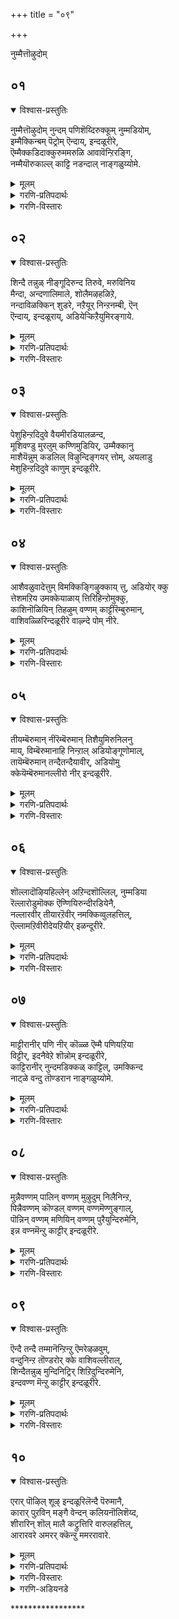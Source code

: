 +++
title = "०९"

+++

नुम्मैत्तॊऴुदोम्

## ०१
<details open><summary>विश्वास-प्रस्तुतिः</summary>

नुम्मैत्तॊऴुदोम् नुन्दम् पणिशॆय्दिरुक्कूम् नुम्मडियोम्,  
इम्मैक्किन्बम् पॆट्रोम् ऎन्दाय्, इन्दळूरीरे,  
ऎम्मैक्कडिदाक्कुरुममरुळि आवावॆन्ऱिरङ्गि,  
नम्मैयॊरुकाल्ल् काट्टि नडन्दाल् नाङ्गळुय्योमे.
</details>

<details><summary>मूलम्</summary>

नुम्मैत्तॊऴुदोम् नुन्दम् पणिशॆय्दिरुक्कूम् नुम्मडियोम्,  
इम्मैक्किन्बम् पॆट्रोम् ऎन्दाय्, इन्दळूरीरे,  
ऎम्मैक्कडिदाक्कुरुममरुळि आवावॆन्ऱिरङ्गि,  
नम्मैयॊरुकाल्ल् काट्टि नडन्दाल् नाङ्गळुय्योमे.
</details>

<details><summary>गरणि-प्रतिपदार्थः</summary>

नुम्मै = निन्नन्नु, तॊऴुदोम् = पूजिसिदॆवु, नुम् तम् = निन्न, पणि शॆय्दु = सेवॆमाडिकॊण्डु, इरुक्कूम् = इरुव, नुम् अडियोम् = निन्न दासरु \(पाद सेवकरु\), इमैक्कु = ई जन्मदल्लि, इन् बम् = आनन्दवन्नु, पॆट्रोम् = पडॆदिद्देवॆ, ऎन्दाय् = आनन्दवन्नु, पॆट्रोम् = पडॆदिद्देवॆ, ऎन्दाय् = नम्म स्वामिये, इन्दळूरीरे = तिरुविन्दळूरीनल्लि नॆलसिरुववने, ऎम्मै = नम्मन्नु, कडिदु आ = बेगनॆ, करुमम् = सेवॆयकार्यवन्नु, अरुळि = कृपॆमाडि, आ ऎन्ऱु = अय्यो, अय्यो ऎन्दु, इरङ्गि = करुणिसि, नम्मै = नमगॆ, ऒरु काल् = ऒन्दु सल, काट्टि = काणिसिकॊण्डु, नडन्दाल् = सुळिदाडिदरॆ, नाङ्गळ् = नावु, उय्योमे = अभ्युदयगॊळ्ळुवॆवल्ल. 
</details>

<details><summary>गरणि-विस्तारः</summary>

निन्नन्नु \(निम्मन्नु\) पूजिसिदॆवु. निन्न \(निम्म\) सेवॆ माडिकॊण्डिरुव निन्न \(निम्म\) दासर पाद सेवकरु नावु. ई जन्मदल्लि आनन्दवन्नु पडॆदिद्देवॆ. नम्म स्वामिये, तिरुविन्दळूरिनल्लि नॆलसिरुववने, अय्यो अय्यो ऎन्दु नम्मन्नु करुणिसि, बेगनॆ नमगॆ सेवाकार्यवन्नु कृपॆमाडि, नमगॆ ऒन्दु सल काणिसिकॊण्डु सुळिदाडिदरॆ, नावु ऊर्जितगॊळ्ळुवॆवल्ल\! 

ई तिरुमॊऴियल्लि आळ्वाररु तिरुवन्दळूरु क्षेत्रदल्लि नॆलसिरुव भगवन्तनन्नु कुरितु हाडुत्तारॆ. अवरु अर्चामूर्तिय मुन्दॆ निन्तु अङ्गलाचि बेडुत्तारॆ. स्वामी, नावु निन्न पादसेवकरु. निन्न सेवाकार्यदल्लिये तॊडगिरुववरु. निन्नन्नु नावु पूजिसिद्दर परिणामवागि नमगॆ ई जन्मदल्लि आनन्दवु लभिसिदॆ. इदरिन्द नम्म मनस्सिगॆ शान्तियिल्ल. नमगॆ हुट्टु-सावुगळिवॆ. अवुगळिन्द दुःखसङ्कटगळिवॆ. तॊळलाटविदॆ. ई पुनर्जन्मद काटदिन्द नावु हेगादरू तप्पिसिकॊळ्ळलेबेकु. आद्दरिन्दले, नावु निन्नन्नु आश्रयिसिद्देवॆ. स्वामी, तिरुविन्दळूरिनल्लि नॆलसिरुववने, ई नम्म सङ्कटवन्नरितु नम्मल्लि कनिकरिसु. निन्न निजवाद रूपवन्नु ऒन्दु सल नमगॆ तोरिसु. नम्म कण्णमुन्दॆ स्वल्प सुळिदाडु. पुनर्जन्मवन्नुदाटुव हागॆ नमगॆ यावुदादरॊन्दु सेवाकार्यवन्नु कृपॆनीडु. अदन्ने हिडिदु, सेवॆ माडुत्ता, नम्म जन्मवन्नु सार्थकगॊळिसिकॊळ्ळुत्तेवॆ.
</details>

## ०२
<details open><summary>विश्वास-प्रस्तुतिः</summary>

शिन्दै तन्नुळ् नीङ्गूदिरुन्द तिरुवे, मरुविनिय  
मैन्दा, अन्दणालिमाले, शोलैमऴहळिऱे,  
नन्दाविळक्किन् शुडरे, नऱैयूर् निन्ऱनम्बी, ऎन्  
ऎन्दाय्, इन्दळूराय्, अडियेऱ्किऱैयुमिरङ्गाये.
</details>

<details><summary>मूलम्</summary>

शिन्दै तन्नुळ् नीङ्गूदिरुन्द तिरुवे, मरुविनिय  
मैन्दा, अन्दणालिमाले, शोलैमऴहळिऱे,  
नन्दाविळक्किन् शुडरे, नऱैयूर् निन्ऱनम्बी, ऎन्  
ऎन्दाय्, इन्दळूराय्, अडियेऱ्किऱैयुमिरङ्गाये.
</details>

<details><summary>गरणि-प्रतिपदार्थः</summary>

शिन्दै तन्नुळ् = चिन्तनॆयल्लि, नीङ्गादु इरुन्द = अगलदॆ इरुव, तिरुवे = सम्पत्ते, मरुव = अनुभविसुवुदक्कॆ, इनिय = मधुरवाद \(रुचिकरवाद\), मैन्दा = नित्ययौवन सुन्दरने, अम् = अन्दवाद, तण् = तम्पाद, आलि = तिरुवालिनगरद, माले = सर्वेश्वरने, शोलै = तोपुगळल्लि, मऴ = बॆळॆद, कळिऱे = सलगने, नन्दा विळक्किन् = नन्दादीपद, शुडरे = ज्योतिये, नऱैयूर् = नन्दादीपद, शुडरे = ज्योतिये, नऱैयूर् निन्ऱ = तिरुनरैयूरिनल्लिरुव, नम्बी = परिपूर्णने, ऎन् ऎन् दाय् = नन्न स्वामिये, इन्दळुराय् = तिरुविन्दळुरिनल्लि नॆलसिरुववने, अडियेऱ् कु = पादसेवकनिगॆ, इऱैयुम् = स्वल्पवादरू, इरङ्गूये = कृपॆदोरलारॆया? 
</details>

<details><summary>गरणि-विस्तारः</summary>

चिन्तनॆयल्लि अगलदॆ इरुव सम्पत्ते, अनुभविसुवुदक्कॆ अन्दवाद तम्पाद तिरुवालिनगरद सर्वेश्वरने, तोपुगळल्लि बॆळॆद सलगने, नन्दादीपद ज्योतिये, तिरुनरैयूरिनल्लिरुव परिपूर्णने, तिरुविन्दळूरिनल्लि नॆलसिरुववने, नन्न स्वामिये, पादसेवकनिगॆ स्वल्पवादरू कृपॆदोरलारॆया? 

आळ्वाररु अङ्गलाचि बेडुत्तारॆ- स्वामी, नीने ननगॆ सर्वसम्पत्तु. मनुष्यनु तन्न सम्पत्तन्नु कुरितु यावागलू चिन्तिसुत्तिरुव हागॆ, नीनु नन्न चिन्तनॆयल्लि ऎडॆबिडदॆ तुम्बिकॊण्डिद्दी. नन्न अन्तरङ्गदिन्दलागलि, नन्न योचनॆयिन्दलागलि, नीनु क्षणकालवू नन्नन्नगलि बेरॆयागुवुदिल्ल. हीगॆ नन्नल्लिये इरुव निन्नन्नु कुरितु चिन्तिसुवुदागलि, मातिनिन्द हेळुवुदागलि, हॊगळिहाडुवुदागलि ननगॆ बहळ इनिदादद्दु. नीनु सर्वेश्वरनु. सर्वस्वतन्त्रनु. परिपूर्णनु. कृपामयनु. ऎन्दॆन्दिगू नन्ददे इरुव ज्योतिस्वरूपनु. तिरुवालिनगरदल्लि, तिरुनरैयूरिनल्लि, तिरुविन्दळूरिनल्लि, इन्नू इतर ऎल्ला क्षेत्रगळल्लि नॆलसि, भक्तरन्नु अनुग्रहिसुव स्वामिये नीनु. ई दीननाद पादसेवकन मेलॆ स्वल्पवादरू कृपॆदोरॆया?
</details>

## ०३
<details open><summary>विश्वास-प्रस्तुतिः</summary>

पेशुहिन्ऱदिदुवे वैयमीरडियालळन्द,  
मूशिवण्डु मुरलुम् कण्णिमुडियिर्, उम्मैक्कानु  
माशैयॆन्नुम् कडलिल् विऴुन्दिङ्गयर् त्तोम्, अयलाडु  
मेशुहिन्ऱदिदुवे काणुम् इन्दळूरीरे.
</details>

<details><summary>मूलम्</summary>

पेशुहिन्ऱदिदुवे वैयमीरडियालळन्द,  
मूशिवण्डु मुरलुम् कण्णिमुडियिर्, उम्मैक्कानु  
माशैयॆन्नुम् कडलिल् विऴुन्दिङ्गयर् त्तोम्, अयलाडु  
मेशुहिन्ऱदिदुवे काणुम् इन्दळूरीरे.
</details>

<details><summary>गरणि-प्रतिपदार्थः</summary>

पेशुहिन्ऱदु = मातनाडिकॊळ्ळुत्तिरुवुदु \(हेळुत्तिरुवुदु\), इदुवे = इदेये, वैयम् = लोकगळन्नु ईर् अडियाल् = ऎरडे हॆज्जॆगळिन्द, अळन्द = अळॆदुकॊण्डवनाद, मूशी = ऒत्तागि कूडिकॊण्डु परिमळवन्नु मूसुत्ता, वण्डु = दुम्बिगळु, मुरलुम् = झेङ्करिसुव, कण्णि = हूविन हारवन्नु, मुडियीर् = तलॆयल्लि धरिसिरुववरे, उम्मै = निम्मन्नु, काणुम् = कण्ण तुम्ब नोडबेकॆम्ब, आशै ऎन्नुम् = आशॆ ऎम्ब, कडलिल् = कडलिनल्लि, विऴुन्दु = बिद्दु, इङ्गु = इल्लि, अयर् त्तोम् = अरिवु कॆट्टॆवु, अयलारुम् = इतररू, एशुहिन्ऱदु= हास्यमाडुत्तिरुवुदू, इदुवे काणुम् = ई विषयवन्ने, नोडिरि, \(तिळियिरि\), इन्दळूरीरे = तिरुविन्दळूरिनल्लि नॆलसिरुव स्वामिये. 
</details>

<details><summary>गरणि-विस्तारः</summary>

मातनाडिकॊळ्ळुतिरुवुदु इदन्ने – लोकगळन्नु ऎरडे हॆज्जॆगळिन्द अळॆदुकॊण्डवनाद, ऒत्तागि कूडिकॊण्डु परिमळवन्नु मूसुत्ता दुम्बिगळु झेङ्करिसुव हूविन हारवन्नु तलॆयल्लि धरिसिरुववरे, निम्मन्नु कण्णु तुम्ब नोडबेकॆम्ब आशॆ ऎम्ब कडलिनल्लि बिद्दु, इल्लि, अरिवु कॆट्टॆवु. इतररू हास्यमाडुत्तिरुवुदू ईविषयवन्ने काणिरि, तिरुविन्दळूरिनल्लि नॆलसिरुव स्वामिये. 

जगत्तिन जन ऎरडु बगॆ- आळ्वाररन्थवनु ऒन्दु बगॆयवरु. भगवन्तनन्नु नम्बि, आश्रयिसि, अवन कृपॆगागिये सदा अवनन्नु कुरितु चिन्तिसुत्ता, स्तुतिसुत्ता, पूजिसुत्ता इरुववरु अवरु. अवर नडतॆ इतररिगॆ विचित्रवॆन्दु तोरि बरुत्तदॆ. भक्तिभावनॆयल्लिये मुळुगि तेलुववराद्दरिन्द ऒन्दु विधदल्लि अवरु उन्मत्तरिद्दन्तॆये. इन्थ जनरन्नु कण्डु, कैतट्टि नगुवुदु, आनन्दिसुवुदु इन्नॊन्दु बगॆय जनर स्वभाव. ई जनक्कॆ भगवन्तनागलि, भक्तिभाववागलि बेड. प्रपञ्चद क्षणिक सुखक्कागिये श्रमिसुववरु इवरु. पाशुरदल्लि आळ्वाररु ई ऎरडु बगॆय जनरन्नु सूचिसिद्दारॆ. 

आळ्वाररु भगवन्तनल्लि अङ्गलाचि बेडुत्तारॆ. स्वामी, दुम्बिगळु मुसुरुत्ता मूसुत्ता इरुव विलक्षणवाद परिमळदिन्द तुम्बिद हूगळ मालॆयन्नु तलॆयल्लि धरिसिरुववने, नानु हेळिकॊळ्ळुत्ता इरुवुदन्नु केळु- ’ऎरडे हॆज्जॆगळिन्द ऎल्ला लोकगळन्नू अळॆदुकॊण्डवने, अद्भुतकारियाद त्रिविक्रमने, निन्नन्नु कण्णु तुम्बनोडबेकॆम्ब आशॆय कडलल्लि सिक्किबिद्दिद्देनॆ. दिक्कुकाणदॆ, भयपट्टु, बुद्धिकॆट्टिद्देनॆ. नन्न मातन्नू नन्न नडतॆयन्नू कण्ड इतररू सह नानु बुद्धि कॆट्टवनॆम्बुदन्ने मेलिन्द मेलॆ हेळुत्ता नन्नन्नु परिहास्यमाडुत्तारॆ. स्वामी, तिरुविन्दळूरिनल्लि नॆलसिरुववने, ननगॆ कृपॆदोरॆया? नन्न आशॆयन्नु पूर्णगॊळिसॆया?
</details>

## ०४
<details open><summary>विश्वास-प्रस्तुतिः</summary>

आशैवळुवादेत्तुम् विमक्किङ्गिऴुक्काय् त्तु, अडियोर् क्कु  
त्तेशमऱिय उमक्केयाळाय् त्तिरिहिन्ऱोमुक्कु,   
काशिनॊळियिन् तिहऴुम् वण्णम् काट्टीरॆम्बुरुमान्,  
वाशिवळ्ळिरिन्दळूरीरे वाऴ्न्दे पोम् नीरे.
</details>

<details><summary>मूलम्</summary>

आशैवळुवादेत्तुम् विमक्किङ्गिऴुक्काय् त्तु, अडियोर् क्कु  
त्तेशमऱिय उमक्केयाळाय् त्तिरिहिन्ऱोमुक्कु,   
काशिनॊळियिन् तिहऴुम् वण्णम् काट्टीरॆम्बुरुमान्,  
वाशिवळ्ळिरिन्दळूरीरे वाऴ्न्दे पोम् नीरे.
</details>

<details><summary>गरणि-प्रतिपदार्थः</summary>

आशै= आसक्तियन्नु, वळुवादे = तग्गिसिकॊळ्ळदॆ, एत्तुम् = स्तुतिसुव, ऎमक्कु = नमगॆ, इङ्गु = इल्लिये , इऴुक्कु = निन्दॆयु, आय् त्तु = उण्टायितु, अडियोर् क्कु = पादसेवकरिगॆ, तेशम् = देशवॆल्ला, अऱिय = अरियुवन्तॆ, उमक्के = निमगेये, आळाय् = आळागि, तिरिहिन्ऱोमुक्कु = तिरुगाडुत्तिरुव नमगॆ, काशिन् = कासिन, ऒळियिन् = प्रकाशक्किन्तलू, तिहऴुम् = हॊळॆयुव, वण्णम् = देहकान्तियन्नु, काट्टीर् = तोरिसिरि, ऎम्बॆरुमान् = स्वामिये, वाशि = तारतम्यवन्नु, वल्लीर् = बल्लिरि, इन्दळु रीर् = तिरुविन्दळूरिनल्लि नॆलसिरुववरे, वाऴ्न्दु पोम् = बाळिकॊण्डु होगि, नीरे = नीवे. 
</details>

<details><summary>गरणि-विस्तारः</summary>

आसक्तियन्नु तग्गिसिकॊळ्ळदॆ स्तुतिसुव नमगॆ इल्लिये निन्दॆयुण्टायितु. पादसेवकरागि देशवॆल्ला अरियुवन्तॆ निमगेये आळागि तिरुगाडुत्तिरुव नाम्गॆ कासिन प्रकाशक्किन्तलू हॊळॆयुव देहकान्तियन्नु तोरिसिरि. स्वामिये, तारतम्यवन्नु बल्लिरि. तिरुविन्दळूरिनल्लि नॆलसिरुववरे नीवे बाळिकॊण्डु होगि. 

आळ्वाररु भगवन्तनल्लि अङ्गलाचि बेडुत्तारॆ. स्वामी, निम्मन्ने नावु ऎडॆबिडदॆ स्तुतिसुत्तेवॆ. निम्म विषयदल्लि नावु आसक्तियन्नु कडमॆमाडिकॊण्डिल्ल. अदक्कॆ नमगॆ इल्लि बन्दिरुव फलवेनु गॊत्ते? नावु जनरल्लि बुद्धिकॆट्टवरु ऎन्दु मात्रवे\! निम्म पादसेवकरु नावु. देशवॆल्ल अरितुकॊळ्ळुवन्तॆ नावु निमगॆ आळागि, निम्मन्ने नम्बि, तिरुगाडुत्तलिद्देवॆ. नमगॆ कासिन हॊळपन्नु कण्डु हर्शिसलु आशॆयिल्ल. निम्मन्नु अनन्यवागि आश्रयिसिरुव नमगॆ अपरूपवाद दिव्यतेजस्सिनिन्द हॊळॆयुव निम्म देहकान्तियन्नू, निम्म देहसौन्दर्यवन्नू नीवु कृपॆमाडि तोरिसि. स्वामी, तमगॆ तारतम्य गॊत्तु. नावु तम्म ऎणिकॆयल्लि याव मट्टक्कॆ बरुत्तेवॆम्बुदु तमगॆ वेद्यवे. आद्दरिन्द, तिरुविन्दळूरिनल्लि नॆलसिरुव नम्म स्वामिये, नीवे कृपॆमाडिकॊट्टिरुव ई देहदल्लि नीवे इद्दुकॊण्डु, नीवे बाळिकॊण्डु बरबेकॆम्बुदे नम्म विनम्र प्रार्थनॆ. 

“नानल्ल, नन्नदॆम्बुदिल्ल. ऎल्लवू निन्नदे. नीने अदरल्लिद्दुकॊण्डु नीने अदर भारवन्नु वहिसि, नीने हेगॆ बेकॆन्दरॆ हागॆ. अदन्नु नडॆसिको. अदर आगु होगुगळॆल्लवू निन्नदे, निनगे सेरिद्दु” – ई परियल्लि सङ्ग्रहवागि हेळिरुव पाशुरद कडॆय भाग शरणागति तत्त्वद भरसमर्पणवॆम्ब ऒन्दंश. आळ्वाररु अदन्नु सङ्ग्रहवागियादरू, बहळ स्पष्टवागि हेळिद्दारॆ.
</details>

## ०५
<details open><summary>विश्वास-प्रस्तुतिः</summary>

तीयम्बॆरुमान् नीरॆम्बॆरुमान् तिशैयुमिरुनिलनु  
माय्, विम्बॆरुमानाहि निन्ऱाल् अडियोङ्गूणोमाल्,  
तायॆम्बॆरुमान् तन्दैतन्दैयावीर्, अडियोमु  
क्केयॆम्बॆरुमानल्लीरो नीर् इन्दळूरीरे.
</details>

<details><summary>मूलम्</summary>

तीयम्बॆरुमान् नीरॆम्बॆरुमान् तिशैयुमिरुनिलनु  
माय्, विम्बॆरुमानाहि निन्ऱाल् अडियोङ्गूणोमाल्,  
तायॆम्बॆरुमान् तन्दैतन्दैयावीर्, अडियोमु  
क्केयॆम्बॆरुमानल्लीरो नीर् इन्दळूरीरे.
</details>

<details><summary>गरणि-प्रतिपदार्थः</summary>

ती ऎम्बॆरुमान् = तेजस् स्वरूपनागिरुव देवरागि, नीर् ऎम्बॆरुमान् = जलस्वरूपनागिरुव देवरागि, तिशैयुम् = दिक्कुगळू,इरुनिअनुम् = विशालवाद भूमियू, आय् = आगि, ऎम्बॆरुमानाहि निन्ऱाल् = देवरागि निन्तरू सह, अडियोम् = पादसेवकराद नावु, काणोम् = काणलारॆवु, आल् = अय्यो, ताय् = तायियागियू, ऎम्बॆरुमान् = सर्वेश्वरनागियू, तन्दै तन्दै = तन्दॆय तन्दॆयागियू, आवीर् = अगिरुववरे, अडियोमुक्के = पादसेवकरिगे, ऎम्बॆरुमान् = स्वामियु, अल्लीरो = अल्लवे, नीर् = नीवु, इन्दळूरीरे = तिरुविन्दळूरिनल्लि नॆलसिरुववरे\! 
</details>

<details><summary>गरणि-विस्तारः</summary>

तेजस् स्वरूपनाद स्वामियागि, जलस्वरूपनाद देवरागि, दिक्कुगळागि, विशालवाद भूमियू आगि, सर्वेश्वरने आगि निन्तरू सह, पादसेवकराद नावु काणलारॆवु, अय्यो, तायागियू, सर्वेश्वरनागियू, तन्दॆय तन्दॆयागियू आगिरुविरि\(आगुविरि\), पादसेवकरिगॆ नीवु स्वामिये अल्लवे तिरुविळन्दूरिनल्लि नॆलसिरुववरे. 

नीरु, नॆल, बानु, बॆङ्कि, गाळिगळाद पञ्चभूतगळागियू, हत्तु दिक्कुगळागियू, विशालवाद भूमियागियू, तायियागि, तन्दॆयागि, तातनागि, हीगॆये, सृष्टिय ऎल्ला स्वरूपगळु आगि, नीवे नम्मॆदुररल्लि बन्दु निन्तरू सह, नमगॆ अदरल्लि तृप्तियुण्टादीते? तिरुविळन्दूरिनल्लि नॆलसिरुव अर्चावतारियाद सर्वेश्वरने, नीवु अर्चावतारियागिये नमगॆ साक्षात्करिसबेकॆन्दु बेडुत्तेनॆ. पादसेवकराद नमगॆल्ल बहळ प्रियवाद भगवत्स्वरूपवॆन्दरॆ अदे अल्लवे? – हीगॆ आळ्वाररु, अङ्गलाचि बेडुत्तारॆ. 

भगवन्तनु तन्न विविध व्यापारगळिगागि बेरॆबेरॆ रूपगळल्लि तोरिकॊळ्ळुत्तानॆ. अमररिगू नित्यमुक्तरिगू स्वामियु परवासुदेवनागि परमपददल्लि नॆलसिरुवनु. ब्रह्मादॆदेवतॆगळ कूगिगॆ ओ कॊडुवुदक्कागि स्वामियु व्यूहावतारियागिरुत्तानॆ. धर्मसंस्थापनॆगागि, भूभारवन्निळिसुवुदक्कागि, दुष्टशिक्षणक्कागि, शिष्टरक्षणॆगागि स्वामियु श्रीराम, श्रीकृष्ण मुन्ताद विभवावतारियागिरुत्तानॆ. भक्तरिगॆल्ल, अवर सेवॆगॆ अनुकूलिसुवन्तॆ स्वामियु अर्चावतारियागिये जगत्तिनल्लि कङ्गॊळिसुत्तानॆ. आद्दरिन्द, भगवन्तन अर्चावतारद हिरिमॆ ऎष्टु महत्वद्दु\!
</details>

## ०६
<details open><summary>विश्वास-प्रस्तुतिः</summary>

शॊल्लादॊऴियहिल्लेन् अऱिन्दशॊल्लिल्, नुम्मडिया  
रॆल्लारोडुमॊक्क ऎण्णियिरुन्दीरडियेनै,  
नल्लारवीर् तीयारऱॆवीर् नमक्किव्वुलहत्तिल्,  
ऎल्लामऱिवीरीदेयऱियीर् इळन्दूरीरे.
</details>

<details><summary>मूलम्</summary>

शॊल्लादॊऴियहिल्लेन् अऱिन्दशॊल्लिल्, नुम्मडिया  
रॆल्लारोडुमॊक्क ऎण्णियिरुन्दीरडियेनै,  
नल्लारवीर् तीयारऱॆवीर् नमक्किव्वुलहत्तिल्,  
ऎल्लामऱिवीरीदेयऱियीर् इळन्दूरीरे.
</details>

<details><summary>गरणि-प्रतिपदार्थः</summary>

शॊल्लादु = हेळदॆ, ऒऴिय हिल्लेन् = इरलारॆनु, अऱिन्द = अरितुकॊण्डिरुवुदन्नु, शॊल्लिल् = हेळुवुदादरॆ, नुम् = निम्म, अडियार् ऎल्लारोडुम् = पादसेवकरॆल्लरॊडनॆयू, ऒक्क = समनागि, ऎण्णि इरुन्दीर् अडियेनै = ई दासनन्नू \(नन्नन्नू\) भाविसिकॊण्डिद्दीरि, नल्लार् अऱिवीर् = ऒळ्ळॆयवरन्नू अरितिद्दीरि, तीयार् अऱिवीर् = कॆट्टवरन्नू अरितिद्दीरि, नमक्कू = नमगॆ, इउलहत्तिल् = ई लोकदल्लि, ऎल्लाम् = ऎल्लवन्नू, अऱिवीर् = तिळिदवराद नीवु, ईदॆ = इदन्ने, अऱियीर् = तिळियिरि \(तिळिसिरि\), इन्दळूरीरे = तिरुविन्दळूरिनल्लि नॆलसिरुववरे\! 
</details>

<details><summary>गरणि-विस्तारः</summary>

हेळदॆ इरलारॆनु. अरितुकॊण्डिरुवुदन्नु हेळुवुदादरॆ, निम्म पादसेवकरॆल्लरॊडनॆयू समनागि ई दासनन्नू भाविसिकॊण्डिद्दीरि. नीवु ऒळ्ळॆयवरन्नू अरितिद्दीरि, कॆट्टवरन्नू अरितिद्दीरि. तिरुविन्दळूरिनल्लि नॆलसिरुव स्वामिये, ई लोकदल्लि ऎल्लवन्नू अरितिरुववराद नीवु ननगॆ ई विषयवन्ने तिळियहेळिरि.
</details>

## ०७
<details open><summary>विश्वास-प्रस्तुतिः</summary>

माट्टीरानीर् पणि नीर् कॊळ्ळ ऎम्मै पणियऱिया  
विट्टीर्, इदनैवेऱे शॊन्नोम् इन्दळूरीरे,  
काट्टिरानीर् नुन्दमडिक्कळ् काट्टिल्, उमक्किन्द  
नाट्ळे वन्दु तॊण्डरान नाङ्गळुय्योमे.
</details>

<details><summary>मूलम्</summary>

माट्टीरानीर् पणि नीर् कॊळ्ळ ऎम्मै पणियऱिया  
विट्टीर्, इदनैवेऱे शॊन्नोम् इन्दळूरीरे,  
काट्टिरानीर् नुन्दमडिक्कळ् काट्टिल्, उमक्किन्द  
नाट्ळे वन्दु तॊण्डरान नाङ्गळुय्योमे.
</details>

<details><summary>गरणि-प्रतिपदार्थः</summary>

नीर् = नीवु, पणिकॊळ्ळ = \(नम्म\) = \(नम्म\) सेवॆयन्नु स्वीकरिसलु, माट्टीर् आनीर् = बेडवॆन्दिरि. \(बेडवादवरादिरि\), ऎम्मै = नमगॆ, पणि = सेवॆयॆम्बुदन्नु, अऱिया विट्टिल् = तिळिसिकॊडलिल्ल \(अरितुकॊळ्ळदन्तॆ माडिदिरि\), इदनै = ई विषयवन्ने, वेऱे शॊन्नोम् = बेरॆ रीतियल्लि हेळिद्देवॆ, इन्दळूरीरे = तिरुविन्दळूरिनल्लि नॆलसिरुव स्वामिये, काट्टीर् आनीर् = \(नीवु\) तोरिसदन्तॆ आदिरि \(तोरिसलिल्ल\), नुम् तम् = निम्म, अडिक्कळ् = पाडगळन्नु, काट्टिल् = तोरिदिरादरॆ, उमक्कु = निमगॆ, इन्द नाट्टे = ई नाडिनल्ले, वन्दु = बन्दु \(इद्दु\), तॊण्डर् आन = पादसेवकराद \(भक्तराड\), नाङ्गूळ् = नावु, उय्योमे = अभ्युदयगॊळ्ळुवॆवल्लवे\!
</details>

<details><summary>गरणि-विस्तारः</summary>

नीवु नम्म सेवॆयन्नु स्वीकरिसदादिरि. नमगॆ सेवॆयॆम्बुदन्नु तिळिसिकॊडलिल्ल. ई विषयवन्ने नावु बेरॆ मातुगळिन्द हेळिद्देवॆ. तिरुविन्दळूरिनल्लि नॆलसिरुव स्वामिये, नीवु नमगॆ काणदादिरि. \(निम्म पादगळन्नु तोरिसदादिरि\). निम्मडिगळन्नु तोरिदिरादरॆ, निमगॆ ई नाडिनल्ले बन्दु इद्दुकॊण्डु \(सेवॆमाडुत्ता\) भक्तराद नावु अभ्युदयगॊळ्ळुवॆवल्लवे\! 

भगवन्तनल्लि आळ्वाररु अङ्गलाचि बेडुत्तारॆ- स्वामी, तिरुविन्दळूरिनल्लि नॆलसिरुव सर्वेश्वरने, नीवु सर्वशक्तरु. नमगॆ ज्ञानवन्नित्तिद्दीरि. आदरॆ, सेवॆ ऎम्बुदेनु ऎम्बुदन्ने तिळिसिकॊडलिल्ल. नावु माडुवसेवॆयन्नु नीवु स्वीकरिसलिल्ल. नम्म मेलॆ इष्टु निर्दयवेकॆ? नावॆष्टु बगयल्लि अङ्गलाचिदरू, नीवु निम्म निजस्वरूपवन्नु तोरलिल्ल. नमगॆ प्रत्यक्षरागलिल्ल. निम्म पादगळन्नू तोरलिल्ल. निम्मडिगळन्नु तोरिदिरादरॆ, नावु ई नाडिनल्ले इद्दुकॊण्डु, निम्म पादसेवॆयल्लि तॊडगुत्तेवॆ. इदरिन्द भक्तराड नावु उज्जीवनगॊळ्ळुत्तेवॆ. स्वामी, नमगॆ कृपॆदोरि. 

भगवन्तनिगॆ याव बगॆयल्लि सेवॆ सल्लिसिदरू, अदु हृत्पूर्वकवागि निष्कल्मषवागि नडॆयितॆन्दरॆ, अदन्नु भगवन्तनु ऒप्पुवनु. स्वीकरिसुवनु. आदरॆ, भगवन्तन तिरुवडिगळन्नु दृढवागि आश्रयिसि, सेवॆ माडुवुदरिन्दले, मनुष्यनु उज्जीवनगॊण्डु, भगवन्तनन्नु सेरि अवन नित्यसेवॆयल्लिये बाळुत्तानॆ ऎम्बुदन्नु इल्लि हेळलागिदॆ.
</details>

## ०८
<details open><summary>विश्वास-प्रस्तुतिः</summary>

मुन्नैवण्णम् पालिन् वण्णम् मुऴुदुम् निलैनिन्ऱ,  
पिन्नैवण्णम् कॊण्डल् वण्णम् वण्णमॆण्णुङ्गाल्,  
पॊन्निन् वण्णम् मणियिन् वण्णम् पुरैयुन्दिरुमेनि,  
इन्न वण्नमॆन्ऱु काट्टीर् इन्दळूरीरे.
</details>

<details><summary>मूलम्</summary>

मुन्नैवण्णम् पालिन् वण्णम् मुऴुदुम् निलैनिन्ऱ,  
पिन्नैवण्णम् कॊण्डल् वण्णम् वण्णमॆण्णुङ्गाल्,  
पॊन्निन् वण्णम् मणियिन् वण्णम् पुरैयुन्दिरुमेनि,  
इन्न वण्नमॆन्ऱु काट्टीर् इन्दळूरीरे.
</details>

<details><summary>गरणि-प्रतिपदार्थः</summary>

मुन्नैवण्णम् = मॊदलिन बण्ण, पालिन् वण्णम् = हालिन बण्ण, मुऴुदुम् = यावागलू पूर्तियागि, निलैनिन्ऱ = स्थिरवागिरुव, पिन्नैवण्णम् = कडॆयबण्न, कॊण्डल् वण्णम् = मेघद बण्ण, वण्णम् = बण्णवन्नु, ऎण्णुङ्गाल् = योचिसबहुदादरॆ, पॊन्निन् वण्णम् = चिन्नद बण्ण, मणियिन् वण्णम् = नीलमणीय बण्न, पुरैयुम् = हॊन्दिकॊळ्ळबहुदाद, तिरुमेनि = पवित्रवाद देहवु, इन्नवण्णम् = इन्थ बण्णवे, ऎन्ऱु = ऎन्दु, काट्टीर् = तोरिसिकॊडि, इन्दळूरीरे = तिरुविन्दळूरिनल्लि नॆलसिरुव स्वामिये. 
</details>

<details><summary>गरणि-विस्तारः</summary>

तिरुविन्दळूरिनल्लि नॆलसिरुव सर्वेश्वरने, निम्म पवित्र देहद बण्णवन्नु योचिसि हेळबहुदादरॆ, मॊट्ट मॊदलिन बण्ण हालिन बण्ण. यावागलू पूर्तियागि स्थिरवागिरुव कडॆय बण्ण मेघद बण्ण. नीवु हॊन्दिकॊळ्लबहुदाद इतर बण्णगळु चिन्नद बण्ण मत्तु नीलमणिय बण्ण. निम्म मैबण्ण इन्थाद्दे ऎन्दु तोरिसिकॊडि. 

आळ्वाररु भगवन्तनन्नु प्रार्थिसुत्तारॆ- स्वामी,निमगॆ बगॆबगॆय बण्णगळिवॆयॆन्दु शास्त्रादिगळु हेळुत्तवॆ. निम्म मॊट्टमॊदलनॆय बण्ण कृतयुगदल्लि नीवु शोभिसुवन्थाद्दु. अदु हालिनन्तॆ बिळुपागि स्वच्छवागि इरुव बण्ण. निम्मकडॆय शाश्वतवाद बण्ण नीवु कलियुगदल्लि शोभिसुवुदु. अदु कार्मुगिलिन बण्ण. नीवु हॊन्दबहुदाद इतर ऎरडु बण्णगळॆन्दरॆ हॊम्बण्ण मत्तु इन्द्रनीलमणिय बण्ण. अवुगळिन्द क्रमवागि नीवु त्रेतायुगदल्लू, द्वापरयुगदल्लू नीवु शोभिसुत्तीरि. ईग नीवु तिरुविन्दळूरिनल्लू इतर पवित्रक्षेत्रगळल्लू अर्चास्वरूपरागि मॆरॆयुविरि. निम्म ईगिन बण्णवु इन्थाद्दे ऎन्दु कृपॆमाडि तोरिसिकॊडुविरा?
</details>

## ०९
<details open><summary>विश्वास-प्रस्तुतिः</summary>

ऎन्दै तन्दै तम्मानॆन्ऱिन्ऱु ऎमरेऴळवुम्,  
वन्दुनिन्ऱ तॊण्डरोर् क्के वाशिवल्लीराल्,  
शिन्दैतन्नुळ् मुन्दिनिट्रिर् शिऱिदुन्दिरुमेनि,  
इन्दवण्ण मॆन्ऱु काट्टीर् इन्दळूरीरे.
</details>

<details><summary>मूलम्</summary>

ऎन्दै तन्दै तम्मानॆन्ऱिन्ऱु ऎमरेऴळवुम्,  
वन्दुनिन्ऱ तॊण्डरोर् क्के वाशिवल्लीराल्,  
शिन्दैतन्नुळ् मुन्दिनिट्रिर् शिऱिदुन्दिरुमेनि,  
इन्दवण्ण मॆन्ऱु काट्टीर् इन्दळूरीरे.
</details>

<details><summary>गरणि-प्रतिपदार्थः</summary>

ऎन्दैतन्दै तम्मान् = नन्न तन्दॆ, अवर तन्दॆ, ऎन्ऱु ऎन्ऱु = ऎन्दु क्रमवागि, ऎमर् एऴ् अळवुम् = नम्म एळु तलॆमारिनल्लि, वन्दु निन् = \(सेवॆगागि\) बन्दु निन्तिरुव, तॊण्डरोर् क्के = पादसेवकरिगे, वाशिवल्लीर् = पक्षपातियागबल्लिरि, आल् = अय्यो, शिन्दैतन्नुळ् = नम्म चिन्तनॆयल्लिमुन्दि = ऎदुरागिये, निट्रिर् = निन्तिरुत्तीरि, शिऱिदुम् = स्वल्पवादरू, तिरुमेनि = निम्म मैयु, इन्द वण्णम् ऎन्ऱु = इन्थाद्दे बण्णवॆन्दु, काट्टीर् = तोरिसिकॊडिरि, इन्दळूरीरे = तिरुविन्दळूरल्लि नॆलसिरुव स्वामिये. 
</details>

<details><summary>गरणि-विस्तारः</summary>

नन्न तन्दॆ, अवर तन्दॆ, ऎन्दु क्रमवागि नम्म एळुतलॆमारिनल्लि निम्म सेवॆगागि बन्दु निन्तिरुव पादसेवकरिगे नीवु पक्षपातियागबल्लिरि, अय्यो नम्म चिन्तनॆयल्लि नम्मॆदुरागिये नीवु निन्तिरुविरि. निम्म मैबण्ण इन्थादॆन्दु स्वल्पवादरू तोरिसिकॊडि, तिरुविन्दळूरिन स्वामिये. 

आळ्वाररु भगवन्तनल्लि अङ्गलाचुत्तारॆ- स्वामी, नम्म तन्दॆ, तात, मुत्तात ऎम्बुदागि एळु तलॆमारुगळिन्दलू तमगॆ दास्यवन्नु नडॆसुत्तिरुव वंशदल्लि हुट्टिदवनु नानु. अवरॆल्लरिगू तावु पक्षपातियागि वर्तिसिद्दीरि. नन्न विषयदल्लि मात्रवे तावु अनुमानिसबहुदे? तक्कवनो अल्लवो ऎन्दु हिन्दु मुन्दु नोडबहुदे? अनुवंशीयवागिबन्दिरुव भगवद्दास्यवृत्तिगॆ नानु अर्हनल्लवे? नन्न योग्यतॆ अयोग्यतॆगळन्नु कुरितु योचिसुविरा? नन्नकण्णॆदुरिगॆ तोरिकॊळ्ळुवुदक्कॆ तमगॆ सन्देहवे? नन्न चिन्तनॆयल्लि मात्र तावु नन्न ऎदुरल्ले इरुविरल्ल\! नन्न मनस्सिनल्लि आनन्दवन्नुक्किसुविरल्ल\! मनस्सिगॆ कण्डद्दु कण्णिगू काणबेडावे? मनस्सिगॆ कण्ड रूपक्कू कण्ण मुन्दॆ काणुवरू पक्कू तारतम्यविदॆये? आद्दरिन्दले, स्वामी, अर्चास्वरूपियाद तम्म बण्णवेनॆम्बुदन्नु किञ्चित्तादरू ननगॆ तोरिसिकॊडि.

“वण्णम् – ऎम्बुदक्कॆ” बण्ण, सॊबगु, अलङ्कार, गुण, स्वभाव, कीर्ति, हॆसरु, रूप, क्रम, रीति” – ऎन्दु मुन्तागि अर्थ बरुत्तदॆ. भगवन्तनन्नु कुरितु बगॆबगॆयागि योचिसुत्तिरुव आळ्वारर मनदल्लि इवॆल्लवू बन्दिरबेकु मत्तु ऒन्दॊन्दर मूलकवू अनन्तर ऒट्टागियू कूडिसि भगवन्तनन्नु अरितुकॊळ्ळबेकॆन्दु अवरु यत्निसिरबेकॆन्निसुत्तदॆ. भगवन्तन अरिवादरू बरुवुदु हेगॆ?
</details>

## १०
<details open><summary>विश्वास-प्रस्तुतिः</summary>

एरार् पॊऴिल् शूऴ् इन्दळूरिलॆन्दै पॆरुमानै,  
कारार् पुऱविन् मङ्गै वेन्दन् कलियनॊलिशॆय्द,  
शीरारिन् शॊल् मालै कट्रुत्तिरि वारुलहत्तिल्,  
आरारवरे अमरर् क्कॆन्ऱु ममररावारे.
</details>

<details><summary>मूलम्</summary>

एरार् पॊऴिल् शूऴ् इन्दळूरिलॆन्दै पॆरुमानै,  
कारार् पुऱविन् मङ्गै वेन्दन् कलियनॊलिशॆय्द,  
शीरारिन् शॊल् मालै कट्रुत्तिरि वारुलहत्तिल्,  
आरारवरे अमरर् क्कॆन्ऱु ममररावारे.
</details>

<details><summary>गरणि-प्रतिपदार्थः</summary>

एर् आर् = सॊबगु तुम्बिरुव, पॊऴिल् = तोपुगळिन्द, शूऴ् = सुत्तुवरिदिरुव, इन्दळू रिल् = तिरुविन्दळूरिनल्लि नॆलसिरुव, ऎन् दै = स्वामियाद, पॆरुमानै = भगवन्तनन्नु कुरितु, कार् आर् = मोडगळिन्द तुम्बिरुव, पुऱविन् = तोपुगळुळ्ल, मङ्गैवेन्दन् = तिरुमङ्गैजनर \(नाडिन\) ऒडॆयनाद, कलियन् = कलियनु, ऒलिशॆय्द = हाडि हेळिद, शीर् आर् = सम्पत्तुतुम्बिद, \(हिरिमॆयुळ्ळ\), इन् = मधुरवाद, शॊल् मालै = ई मातिन मालॆयन्नु \(पाशुरगळन्नु\), कट्रु = कलितु \(अभ्यासमाडि\), तिरिवार् = अलॆदाडुत्तिरुववरु, उलहत्तिल् = ई लोकदल्लि, आर् आर् = यारु यारु इद्दारो, अवरे = अवरॆल्लरू, ऎन्ऱुम् = यावागलू, अमरर् क्कु = अमररिगॆ, अमरर् = अमररु, आवारे = आगुववरे आगुत्तारॆ. 
</details>

<details><summary>गरणि-विस्तारः</summary>

सॊबगु तुम्बिद तोपुगळिन्द सुत्तुवरिदिरुव इन्दळूरिनल्लि नॆलसिरुव स्वामियाद भगवन्तनन्नु कुरितु मोडगळिन्द तुम्बिरुव तोपुगळुळ्ळ तिरुमङ्गैनाडिन \(जनर\) ऒडॆयनाद कलियनु \(तिरुमङ्गै आळ्वाररु\) हाडि हेळिद हिरिमॆ तुम्बिद मधुरवाद मातुगळ ई मालॆयन्नु अभ्यासमाडि अलॆदाडुत्तिरुववरु ई लोकदल्लि यारु यारु इद्दारो अवरॆल्लरू सर्वकालदल्लू अमररिगॆ अमररे आगिरुत्तारॆ. 

“हिरिमॆ तुम्बिद मधुरवाद मातुगळ ई पाशुरमालॆ” – ऎन्दु ई तिरुमॊऴियन्नु आळ्वाररु वर्णिसिद्दारॆ. इदर विषयवॆल्ल भगवन्तनन्नु ऒलिसिकॊळ्ळुव प्रयत्नवे. 

आळ्वाररु भगवन्तनन्नु बेडुत्तारॆ- स्वामी, नीनु ऎन्दॆन्दिगू नन्दज्योतिस्वरूपनु. सर्वेश्वरनु. सर्वस्वतन्त्रनु. परिपूर्णनु. कृपामयनु. सर्वज्ञनु. सर्वशक्तनु. नावु हुट्टु-सावुगळ सङ्कटदल्लि सिक्किबिद्दु तॊळलुत्तिद्देवॆ. इदरिन्द नावु पारागबेकु. अदक्कागि निन्न तिरुवडिगळन्नु आश्रयिसिद्देवॆ. नीनु नम्म अन्तरङ्गदल्लिये, नम्मन्नु क्षणकालवू अगलदन्तॆ, नॆलसिद्दी. नावु निन्नन्ने नम्बि निन्नन्नु कुरितु चिन्तिसुत्त, निन्नन्नु पूजिसुत्ता, निन्नन्नु स्तुतिसुत्ता, निन्न दिव्य दर्शनक्कागि अलॆदाडुत्तिद्देवॆ. नम्म विचित्रवर्तनॆयन्नु काणुव इतररिगॆ नाउ बुद्धिकॆट्टवरागिद्देवॆ. नम्म विचित्रवर्तनॆयन्नु काणुव इतररिगॆ नावु बुद्धिकॆट्टवरागिद्देवॆ. अवरु नम्मन्नु हास्यमाडुत्तारॆ, निन्दिसुत्तारॆ. नमगॆ हॊन्निन हॊळपुबेड. निन्न देहकान्तिय विशिष्टवाद हॊळपु बेकु. नम्म ई देहवन्नु कॊट्टवनु नीनु. नीने अदन्नु अनुभविसिको. ऎल्लवु निनगॆ सेरिद्दु. 

स्वामी, सृष्टिय ऒन्दॊन्दु वस्तुवू नीने. अवुगळ अन्तर्यामियू नियामकनू नीने. निन्न सृष्टियन्नु नोडिदाग आगुव आनन्दक्किन्तलू निन्न देहकान्तिय अपरूपवाद सॊबगन्नु नोडुवुदरिन्द नमगॆ परमानन्दवुण्टागुवुदु. शास्त्रगळु निन्न बण्णवन्नु बगॆबगॆयागि वर्णिसिवॆ. निन्न निजवाद बण्णवेनॆम्बुदन्नु नमगॆ सकृत्तादरू तोरिसु. 

नम्मन्नु ऎल्लरन्तॆ काणबेड. एळु तलॆमारुगळिन्दलू नम्म वंशदवरु निन्न दास्यदल्लिये तॊडगिद्दवरु. आ वंशदवनाद नन्नन्नु कडॆगणिसबेड. नन्न मनदल्लि नीनु सदा काणिसिकॊळ्ळुत्तिरुवॆ. नन्न कण्णुगळिगू नीनु काणिसिको. नमगॆ निन्न दिव्यमङ्गळ स्वरूपवन्नु तोरिद स्थळदल्ले नाविद्दुकॊण्डु, निन्न सेवॆयल्लि तॊडगि, कृतार्थरागुत्तेवॆ. 

भगवन्तनन्नु ऒलिसिकॊळ्ळुव सुलभोपायवॊन्दन्नु मधुरवाद रीतियल्लि, तिळियाद सरळवाद मातुगळल्लि हेळिद्दारॆ. इदन्नु अनुसरिसि, भगवदनुग्रहक्कॆ पात्रनादवनु पुनर्जन्मविल्लदन्तॆ नित्यमुक्तनागुवनु. आळ्वाररु हेळुवन्तॆ अवनु “अमररल्लि अमरनागुवनु”. इदे ई तिरुमॊऴिय फलश्रुति. 

\*\*\*\*\*\*\*\*\*\*\*\*\*\*\*
</details>

<details><summary>गरणि-अडियनडे</summary>

नुम्मै, शिन्दै, पेशुहिन्ऱदु, आशै, ती, शॊल्लादु, माट्टीर्, मन्नै, ऎन्दै, एरार्, \(आय् च्चियर्\). 
</details>

\*\*\*\*\*\*\*\*\*\*\*\*\*\*\*\*\*
